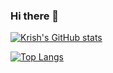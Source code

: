 ### Hi there 👋

[![Krish's GitHub stats](https://github-readme-stats.vercel.app/api?username=altodev7&theme=algolia)](https://github.com/anuraghazra/github-readme-stats)

[![Top Langs](https://github-readme-stats.vercel.app/api/top-langs/?username=altodev7&theme=algolia)](https://github.com/anuraghazra/github-readme-stats)
